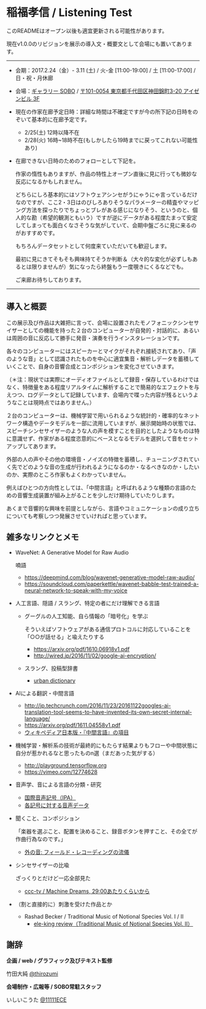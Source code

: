 稲福孝信 / Listening Test
============

このREADMEはオープン以後も適宜更新される可能性があります。

現在v1.0.0のリビジョンを展示の導入文・概要文として会場にも置いてあります。

---

- 会期：2017.2.24（金）- 3.11 (土) / 火-金 [11:00-19:00] / 土 [11:00-17:00] / 日・祝・月休廊
- 会場：[ギャラリー SOBO](http://sobo.tokyo/) / [〒101-0054 東京都千代田区神田錦町3-20 アイゼンビル 3F](https://goo.gl/maps/JoMLh2EuUd52)

- 現在の作家在廊予定日時：詳細な時間は不確定ですが今の所下記の日時をのぞいて基本的に在廊予定です。

  - 2/25(土) 12時以降不在
  - 2/28(火) 16時~18時不在(もしかしたら19時までに戻ってこれない可能性あり)


- 在廊できない日時のためのフォローとして下記を。

    作家の惰性もありますが、作品の特性上オープン直後に見に行っても微妙な反応になるかもしれません。

    どちらにしろ基本的にはソフトウェアシンセがうにゃうにゃ言っているだけなのですが、ここ2・3日はのびしろありそうなパラメーターの精査やマッピング方法を探ったりでちょっとブレがある感じになりそう、というのと、個人的な勘（希望的観測ともいう）ですが逆にデータがある程度たまって安定してしまっても面白くなさそうな気がしていて、会期中盤ごろに見に来るのがおすすめです。

    もちろんデータセットとして何度来ていただいても歓迎します。

    最初に見にきてそもそも興味持てそうか判断＆（大々的な変化が必ずしもあるとは限りませんが）気になったら終盤もう一度覗きにくるなどでも。

    ご来廊お待ちしております。

---


## 導入と概要

この展示及び作品は大雑把に言って、会場に設置されたモノフォニックシンセサイザーとしての機能を持った２台のコンピューターが自発的・対話的に、あるいは周囲の音に反応して勝手に発音・演奏を行うインスタレーションです。

各々のコンピューターにはスピーカーとマイクがそれぞれ接続されてあり、「声のような音」として認識されたものを中心に適宜集音・解析しデータを蓄積していくことで、自身の音響合成とコンポジションを変化させていきます。

（＊注：現状では実際にオーディオファイルとして録音・保存しているわけではなく、特徴量をある程度リアルタイムに解析することで簡易的なエフェクトを与えつつ、ログデータとして記録しています、会場内で喋った内容が残るというようなことは現時点ではありません。）

２台のコンピューターは、機械学習で用いられるような統計的・確率的なネットワーク構造やデータモデルを一部に流用していますが、展示開始時の状態では、スピーチシンセサイザーのような人の声を模すことを目的としたようなものは特に意識せず、作家がある程度恣意的にベースとなるモデルを選択して音をセットアップしてあります。

外部の人の声やその他の環境音・ノイズの特徴を蓄積し、チューニングされていく先でどのような音の生成が行われるようになるのか・なるべきなのか・したいのか、実際のところ作家もよくわかっていません。

例えばひとつの方向性としては、「中間言語」と呼ばれるような種類の言語のための音響生成装置が組み上がることを少しだけ期待していたりします。

あくまで音響的な興味を前提としながら、言語やコミュニケーションの成り立ちについても考察しつつ発展させていければと思っています。


## 雑多なリンクとメモ

- WaveNet: A Generative Model for Raw Audio

  喃語

  - https://deepmind.com/blog/wavenet-generative-model-raw-audio/
  - https://soundcloud.com/paperkettle/wavenet-babble-test-trained-a-neural-network-to-speak-with-my-voice


- 人工言語、隠語 / スラング、特定の者にだけ理解できる言語
  - グーグルの人工知能、自ら情報の「暗号化」を学ぶ

    そういえばソフトウェアがある通信プロトコルに対応していることを「○○が話せる」と喩えたりする

    - https://arxiv.org/pdf/1610.06918v1.pdf
    - http://wired.jp/2016/11/02/google-ai-encryption/

  - スラング、投稿型辞書
    - [urban dictionary](http://www.urbandictionary.com/)


- AIによる翻訳・中間言語
  - http://jp.techcrunch.com/2016/11/23/20161122googles-ai-translation-tool-seems-to-have-invented-its-own-secret-internal-language/
  - https://arxiv.org/pdf/1611.04558v1.pdf
  - [ウィキペディア日本版・『中間言語』の項目](https://ja.wikipedia.org/wiki/%E4%B8%AD%E9%96%93%E8%A8%80%E8%AA%9E)


- 機械学習・解析系の技術が最終的にもたらす結果よりもフローや中間状態に自分が惹かれるなと思ったものn選（まだあった気がする）
  - http://playground.tensorflow.org
  - https://vimeo.com/12774628


- 音声学、音による言語の分類・研究
  - [国際音声記号（IPA）](https://ja.wikipedia.org/wiki/%E5%9B%BD%E9%9A%9B%E9%9F%B3%E5%A3%B0%E8%A8%98%E5%8F%B7)
  - [各記号に対する音声データ](http://coelang.tufs.ac.jp/ipa/index.php)


- 聞くこと、コンポジション

  「楽器を選ぶこと、配置を決めること、録音ボタンを押すこと、その全てが作曲行為なのです。」

  - [外の音: フィールド・レコーディングの流儀](https://www.ableton.com/ja/blog/art-of-field-recording/)


- シンセサイザーの比喩

  ざっくりとだけど一応全部見た

  - [ccc-tv / Machine Dreams, 29:00あたりくらいから](https://media.ccc.de/v/33c3-8369-machine_dreams)


- （割と直接的に）刺激を受けた作品とか

    - Rashad Becker / Traditional Music of Notional Species Vol. I / II
      - [ele-king review（Traditional Music of Notional Species Vol. II）](http://www.ele-king.net/review/album/005497/)


## 謝辞

__企画 / web / グラフィック及びテキスト監修__

竹田大純 [@thirozumi](https://github.com/thirozumi/)

__会場制作・広報等 / SOBO常駐スタッフ__

いしいこうた [@11111ECE](https://twitter.com/11111ece)
